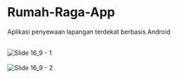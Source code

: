 # Rumah-Raga-App
Aplikasi penyewaan lapangan terdekat berbasis Android
<br><br>

![Slide 16_9 - 1](https://github.com/KEVINGILBERTTODING/Rumah-Raga-App/assets/79959818/113f4869-ec6a-41ef-94a5-7c98372a8b90)
<br><br>
![Slide 16_9 - 2](https://github.com/KEVINGILBERTTODING/Rumah-Raga-App/assets/79959818/25fb3e87-be07-4087-a436-6af3da2f7a9a)
